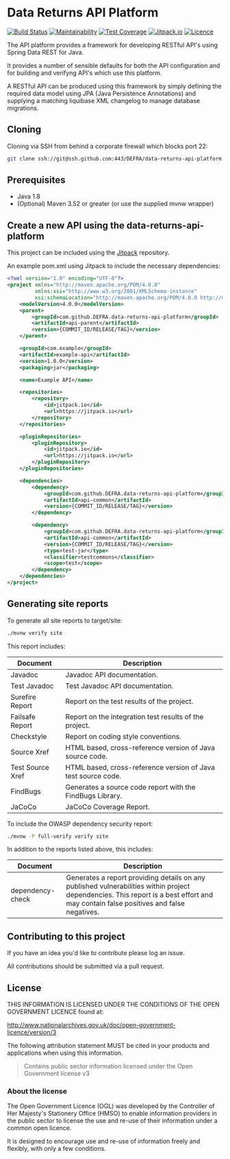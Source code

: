 # Data Returns API Platform
[![Build Status](https://travis-ci.org/DEFRA/data-returns-api-platform.svg?branch=master)](https://travis-ci.org/DEFRA/data-returns-api-platform)
[![Maintainability](https://api.codeclimate.com/v1/badges/58078d7827cdeaefe0f0/maintainability)](https://codeclimate.com/github/DEFRA/data-returns-api-platform/maintainability)
[![Test Coverage](https://api.codeclimate.com/v1/badges/58078d7827cdeaefe0f0/test_coverage)](https://codeclimate.com/github/DEFRA/data-returns-api-platform/test_coverage)
[![Jitpack.io](https://jitpack.io/v/DEFRA/data-returns-api-platform.svg)](https://jitpack.io/#DEFRA/data-returns-api-platform)
[![Licence](https://img.shields.io/badge/Licence-OGLv3-blue.svg)](http://www.nationalarchives.gov.uk/doc/open-government-licence/version/3)

The API platform provides a framework for developing RESTful API's using Spring Data REST for Java.

It provides a number of sensible defaults for both the API configuration and for building and verifyng API's which use this platform.

A RESTful API can be produced using this framework by simply defining the required data model using JPA (Java Persistence Annotations) and supplying a matching liquibase XML changelog to manage database migrations.

## Cloning
Cloning via SSH from behind a corporate firewall which blocks port 22:
```bash
git clone ssh://git@ssh.github.com:443/DEFRA/data-returns-api-platform
```

## Prerequisites
- Java 1.8
- (Optional) Maven 3.52 or greater (or use the supplied mvnw wrapper)


## Create a new API using the data-returns-api-platform

This project can be included using the [Jitpack](https://jitpack.io/) repository.

An example pom.xml using Jitpack to include the necessary dependencies:
```xml
<?xml version="1.0" encoding="UTF-8"?>
<project xmlns="http://maven.apache.org/POM/4.0.0"
         xmlns:xsi="http://www.w3.org/2001/XMLSchema-instance"
         xsi:schemaLocation="http://maven.apache.org/POM/4.0.0 http://maven.apache.org/xsd/maven-4.0.0.xsd">
    <modelVersion>4.0.0</modelVersion>
    <parent>
        <groupId>com.github.DEFRA.data-returns-api-platform</groupId>
        <artifactId>api-parent</artifactId>
        <version>{COMMIT_ID/RELEASE/TAG}</version>
    </parent>

    <groupId>com.example</groupId>
    <artifactId>example-api</artifactId>
    <version>1.0.0</version>
    <packaging>jar</packaging>

    <name>Example API</name>

    <repositories>
        <repository>
            <id>jitpack.io</id>
            <url>https://jitpack.io</url>
        </repository>
    </repositories>

    <pluginRepositories>
        <pluginRepository>
            <id>jitpack.io</id>
            <url>https://jitpack.io</url>
        </pluginRepository>
    </pluginRepositories>

    <dependencies>
        <dependency>
            <groupId>com.github.DEFRA.data-returns-api-platform</groupId>
            <artifactId>api-common</artifactId>
            <version>{COMMIT_ID/RELEASE/TAG}</version>
        </dependency>

        <dependency>
            <groupId>com.github.DEFRA.data-returns-api-platform</groupId>
            <artifactId>api-common</artifactId>
            <version>{COMMIT_ID/RELEASE/TAG}</version>
            <type>test-jar</type>
            <classifier>testcommons</classifier>
            <scope>test</scope>
        </dependency>
    </dependencies>
</project>
```
## Generating site reports
To generate all site reports to target/site:

```bash
./mvnw verify site
```

This report includes:

| Document          | Description |
| ---               | ---         |
|Javadoc            | Javadoc API documentation. |
|Test Javadoc       | Test Javadoc API documentation.|
|Surefire Report    | Report on the test results of the project.|
|Failsafe Report	| Report on the integration test results of the project. |
|Checkstyle         | Report on coding style conventions.|
|Source Xref        | HTML based, cross-reference version of Java source code.|
|Test Source Xref	| HTML based, cross-reference version of Java test source code.|
|FindBugs	        | Generates a source code report with the FindBugs Library.|
|JaCoCo	            | JaCoCo Coverage Report.|


To include the OWASP dependency security report:

```bash
./mvnw -P full-verify verify site
```

In addition to the reports listed above, this includes:

| Document          | Description |
| ---               | ---         |
|dependency-check	|Generates a report providing details on any published vulnerabilities within project dependencies. This report is a best effort and may contain false positives and false negatives.|

## Contributing to this project

If you have an idea you'd like to contribute please log an issue.

All contributions should be submitted via a pull request.

## License

THIS INFORMATION IS LICENSED UNDER THE CONDITIONS OF THE OPEN GOVERNMENT LICENCE found at:

http://www.nationalarchives.gov.uk/doc/open-government-licence/version/3

The following attribution statement MUST be cited in your products and applications when using this information.

>Contains public sector information licensed under the Open Government license v3

### About the license

The Open Government Licence (OGL) was developed by the Controller of Her Majesty's Stationery Office (HMSO) to enable information providers in the public sector to license the use and re-use of their information under a common open licence.

It is designed to encourage use and re-use of information freely and flexibly, with only a few conditions.
